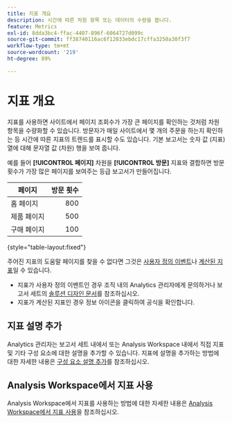```yaml
---
title: 지표 개요
description: 시간에 따른 차원 항목 또는 데이터의 수량을 봅니다.
feature: Metrics
exl-id: 8dda3bc4-ffac-4407-896f-6064727d099c
source-git-commit: ff38740116ac6f12033ebdc17cffa3250a30f3f7
workflow-type: tm+mt
source-wordcount: '219'
ht-degree: 89%

---
```


# 지표 개요

지표를 사용하면 사이트에서 페이지 조회수가 가장 큰 페이지를 확인하는 것처럼 차원 항목을 수량화할 수 있습니다. 방문자가 매일 사이트에서 몇 개의 주문을 하는지 확인하는 등 시간에 따른 지표의 트렌드를 표시할 수도 있습니다. 기본 보고서는 숫자 값 (지표) 열에 대해 문자열 값 (차원) 행을 보여 줍니다.

예를 들어 **[!UICONTROL 페이지]** 차원을 **[!UICONTROL 방문]** 지표와 결합하면 방문 횟수가 가장 많은 페이지를 보여주는 등급 보고서가 만들어집니다.

| 페이지 | 방문 횟수 |
| --- | ---: |
| 홈 페이지 | 800 |
| 제품 페이지 | 500 |
| 구매 페이지 | 100 |

{style="table-layout:fixed"}

주어진 지표의 도움말 페이지를 찾을 수 없다면 그것은 [사용자 정의 이벤트](custom-events.md)나 [계산된 지표](../c-calcmetrics/cm-overview.md)일 수 있습니다.

* 지표가 사용자 정의 이벤트인 경우 조직 내의 Analytics 관리자에게 문의하거나 보고서 세트의 [솔루션 디자인 문서](/help/implement/prepare/solution-design.md)를 참조하십시오.
* 지표가 계산된 지표인 경우 정보 아이콘을 클릭하여 공식을 확인합니다.

## 지표 설명 추가

Analytics 관리자는 보고서 세트 내에서 또는 Analysis Workspace 내에서 직접 지표 및 기타 구성 요소에 대한 설명을 추가할 수 있습니다. 지표에 설명을 추가하는 방법에 대한 자세한 내용은 [구성 요소 설명 추가](/help/analyze/analysis-workspace/components/add-component-descriptions.md)를 참조하십시오.

## Analysis Workspace에서 지표 사용

Analysis Workspace에서 지표를 사용하는 방법에 대한 자세한 내용은 [Analysis Workspace에서 지표 사용](/help/analyze/analysis-workspace/components/apply-create-metrics.md)을 참조하십시오.
